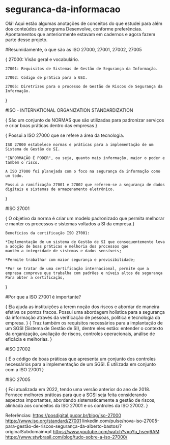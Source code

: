 # seguranca-da-informacao

Olá! Aqui estão algumas anotações de conceitos do que estudei para além dos conteúdos do programa Desenvolve, conforme preferências. Apontamentos que anteriormente estavam em cadernos e agora fazem parte desse projeto.

#Resumidamente, o que são as ISO 27000, 27001, 27002, 27005

{
    27000: Visão geral e vocabulário. 

    27001: Requisitos de Sistemas de Gestão de Segurança da Informação.

    27002: Código de prática para a GSI.

    27005: Diretrizes para o processo de Gestão de Riscos de Segurança da Informação.
}

#ISO - INTERNATIONAL ORGANIZATION STANDARDIZATION 

{
    São um conjunto de NORMAS que são utilizadas para padronizar serviços e criar boas práticas dentro das empresas
}

{
    Possui a ISO 27000 que se refere a área da tecnologia. 

    ISO 27000 estabelece normas e práticas para a implementação de um Sistema de Gestão de SI.

    "INFORMAÇÃO É PODER", ou seja, quanto mais informação, maior o poder e também o risco.

    A ISO 27000 foi planejada com o foco na segurança da informação como um todo.

    Possui a ramificação 27001 e 27002 que referem-se a segurança de dados digitais e sistemas de armazenamento eletrônico.
}

#ISO 27001

{
    O objetivo da norma é criar um modelo padronizado que permita melhorar e manter os processos e sistemas voltados a SI da empresa.}

    Benefícios da certificação ISO 27001: 
    
    *Implementação de um sistema de Gestão de SI que consequentemente leva a adoção de boas práticas e melhoria dos processos que
    mantém a integridade de sistemas e dados sensíveis;

    *Permite trabalhar com maior segurança e previsibilidade;

    *Por se tratar de uma certificação internacional, permite que a empresa comprove que trabalha com padrões e níveis altos de segurança
    Para obter a certificação, 
}

#Por que a ISO 27001 é importante?

{
    Ela ajuda as instituições a terem noção dos riscos e abordar de maneira efetiva os pontos fracos. Possui uma abordagem holística para a 
    segurança da informação através da verificação de pessoas, política e tecnologia da empresa.
} 
{
    Traz também os requisitos necessários para a implantação de um SGSI (Sistema de Gestão de SI), dentre eles estão: entender o contexto da organização,
    avaliação de riscos, controles operacionais, análise de eficácia e melhorias.
}

#ISO 27002  

{
    É o código de boas práticas que apresenta um conjunto dos controles necessários para a implementação de um SGSI. É utilizada em conjunto com a ISO 27001
}


#ISO 27005 

{
    Foi atualizada em 2022, tendo uma versão anterior do ano de 2018. 
    Fornece melhores práticas para que a SGSI seja feita considerando aspectos importantes, 
    abordando sistematicamente a gestão de riscos, alinhada aos conceitos da ISO 27001 e os controles da ISO 27002.
} 


Referências: 
https://posdigital.pucpr.br/blog/iso-27000
https://www.iso.org/standard/27001
linkedin.com/pulse/nova-iso-27005-para-gestão-de-riscos-segurança-da-alberto-bastos/?originalSubdomain=pt
https://www.youtube.com/watch?v=oYu_hseq6AM
https://www.stwbrasil.com/blog/tudo-sobre-a-iso-27000/
